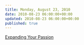 ```yaml
---
title: Monday, August 23, 2010
date: 2010-08-23 06:00:00+00:00
updated: 2010-08-23 06:00:00+00:00
published: true
---
```


[Expanding Your Passion](/expanding-your-passion/)

